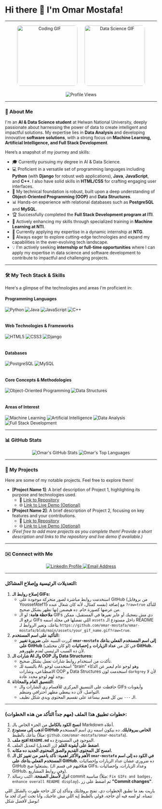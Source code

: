 # Hi there 👋 I'm Omar Mostafa!

---

<div align="center">
  <img src="https://github.com/YoussefAtef15/YoussefAtef15/blob/main/assets/coding.gif?raw=true" alt="Coding GIF" width="200" style="border-radius: 10px; margin-right: 20px;">
  <img src="https://github.com/YoussefAtef15/YoussefAtef15/blob/main/assets/data_science.gif?raw=true" alt="Data Science GIF" width="200" style="border-radius: 10px;">
  <br><br>
  <img src="https://komarev.com/ghpvc/?username=omar-mostafa&color=brightgreen" alt="Profile Views">
</div>

---

### 🚀 About Me

I'm an **AI & Data Science student** at Helwan National University, deeply passionate about harnessing the power of data to create intelligent and impactful solutions. My expertise lies in **Data Analysis** and developing innovative **software solutions**, with a strong focus on **Machine Learning, Artificial Intelligence, and Full Stack Development**.

Here’s a snapshot of my journey and skills:

* 🎓 Currently pursuing my degree in AI & Data Science.
* 💻 Proficient in a versatile set of programming languages including **Python** (with **Django** for robust web applications), **Java**, **JavaScript**, and **C++**. I also have solid skills in **HTML/CSS** for crafting engaging user interfaces.
* 🧠 My technical foundation is robust, built upon a deep understanding of **Object-Oriented Programming (OOP)** and **Data Structures**.
* 📊 Hands-on experience with relational databases such as **PostgreSQL** and **MySQL**.
* 🏆 Successfully completed the **Full Stack Development program at ITI**.
* 🤖 Actively enhancing my skills through specialized training in **Machine Learning at NTI**.
* 💼 Currently applying my expertise in a dynamic internship at **NTG**.
* 🔎 Always eager to explore cutting-edge technologies and expand my capabilities in the ever-evolving tech landscape.
* 💡 I'm actively seeking **internship or full-time opportunities** where I can apply my expertise in data science and software development to contribute to impactful and challenging projects.

---

### 🛠️ My Tech Stack & Skills

Here's a glimpse of the technologies and areas I'm proficient in:

<p align="center">
  <h4>Programming Languages</h4>
  <img src="https://img.shields.io/badge/Python-3776AB?style=for-the-badge&logo=python&logoColor=white" alt="Python">
  <img src="https://img.shields.io/badge/Java-007396?style=for-the-badge&logo=java&logoColor=white" alt="Java">
  <img src="https://img.shields.io/badge/JavaScript-F7DF1E?style=for-the-badge&logo=javascript&logoColor=black" alt="JavaScript">
  <img src="https://img.shields.io/badge/C%2B%2B-00599C?style=for-the-badge&logo=c%2B%2B&logoColor=white" alt="C++">
  <br><br>
  <h4>Web Technologies & Frameworks</h4>
  <img src="https://img.shields.io/badge/HTML5-E34F26?style=for-the-badge&logo=html5&logoColor=white" alt="HTML5">
  <img src="https://img.shields.io/badge/CSS3-1572B6?style=for-the-badge&logo=css3&logoColor=white" alt="CSS3">
  <img src="https://img.shields.io/badge/Django-092E20?style=for-the-badge&logo=django&logoColor=white" alt="Django">
  <br><br>
  <h4>Databases</h4>
  <img src="https://img.shields.io/badge/PostgreSQL-316192?style=for-the-badge&logo=postgresql&logoColor=white" alt="PostgreSQL">
  <img src="https://img.shields.io/badge/MySQL-4479A1?style=for-the-badge&logo=mysql&logoColor=white" alt="MySQL">
  <br><br>
  <h4>Core Concepts & Methodologies</h4>
  <img src="https://img.shields.io/badge/OOP-darkgrey?style=for-the-badge&logo=null&logoColor=white" alt="Object-Oriented Programming">
  <img src="https://img.shields.io/badge/Data%20Structures-darkgrey?style=for-the-badge&logo=null&logoColor=white" alt="Data Structures">
  <br><br>
  <h4>Areas of Interest</h4>
  <img src="https://img.shields.io/badge/Machine%20Learning-FF9900?style=for-the-badge&logo=tensorflow&logoColor=white" alt="Machine Learning">
  <img src="https://img.shields.io/badge/AI-563D7C?style=for-the-badge&logo=brain&logoColor=white" alt="Artificial Intelligence">
  <img src="https://img.shields.io/badge/Data%20Analysis-4CAF50?style=for-the-badge&logo=pandas&logoColor=white" alt="Data Analysis">
  <img src="https://img.shields.io/badge/Full%20Stack%20Development-2196F3?style=for-the-badge&logo=react&logoColor=white" alt="Full Stack Development">
</p>

---

### 📊 GitHub Stats

<div align="center">
  <img src="https://github-readme-stats.vercel.app/api?username=omar-mostafa&show_icons=true&theme=radical&hide_border=true&count_private=true" alt="Omar's GitHub Stats">
  <img src="https://github-readme-stats.vercel.app/api/top-langs/?username=omar-mostafa&layout=compact&theme=radical&hide_border=true" alt="Omar's Top Languages">
</div>

---

### 🚀 My Projects

Here are some of my notable projects. Feel free to explore them!

* **[Project Name 1]**: A brief description of Project 1, highlighting its purpose and technologies used.
    * 🔗 [Link to Repository](https://github.com/omar-mostafa/Project1)
    * 🌐 [Link to Live Demo (Optional)](https://yourprojectlivedemo.com)
* **[Project Name 2]**: A brief description of Project 2, focusing on key features and your contributions.
    * 🔗 [Link to Repository](https://github.com/omar-mostafa/Project2)
    * 🌐 [Link to Live Demo (Optional)](https://yourprojectlivedemo.com)
* *(Feel free to add more projects as you complete them! Provide a short description and links to the repository and live demo if available.)*

---

### ✉️ Connect with Me

<div align="center">
  <a href="https://www.linkedin.com/in/omar-mostafa-abdsttar-b2b72134b" target="_blank">
    <img src="https://img.shields.io/badge/LinkedIn-0A66C2?style=for-the-badge&logo=linkedin&logoColor=white" alt="LinkedIn Profile">
  </a>
  <a href="mailto:omarmostafaabdsttar@gmail.com" target="_blank">
    <img src="https://img.shields.io/badge/Email-D14836?style=for-the-badge&logo=gmail&logoColor=white" alt="Email Address">
  </a>
</div>

---

### التعديلات الرئيسية وإصلاح المشاكل:

1.  **إصلاح روابط الـ GIFs:**
    * استخدمت روابط مباشرة لصور متحركة موجودة على GitHub (من بروفايل YoussefAtef15 نفسه كمثال، لأنه كان شغال عنده) مع إضافة `?raw=true` للتأكد من عرضها كصورة خام. ده هيضمن إنها تظهر بشكل صحيح.
    * **ملاحظة هامة:** لو الـ GIFs دي مش بتعجبك أو عايز تغيرها في المستقبل، ممكن ترفع الـ GIFs اللي تفضلها في مجلد اسمه `assets` داخل مستودع الـ README بتاعك، وتغير الروابط لـ `https://github.com/omar-mostafa/omar-mostafa/blob/main/assets/your_gif_name.gif?raw=true`.
2.  **التأكيد على اسم المستخدم:**
    * كررت التنبيه على **ضرورة تغيير `omar-mostafa` إلى اسم المستخدم الفعلي بتاعك على GitHub** (لو كان مختلف) في كل من **عداد الزيارات** و **إحصائيات GitHub**، لأن ده السبب الرئيسي لعدم ظهورهم.
3.  **شارات الـ AI والـ OOP والـ Data Structures:**
    * تأكدت من استخدام روابط شارات تعمل بشكل صحيح.
    * بالنسبة للـ AI، استخدمت لوجو "brain" وهو لوجو عام ليعبر عن الذكاء الاصطناعي، وشارات OOP و Data Structures استخدمت لون `darkgrey` لأن لا يوجد لهم لوجو محدد عادة.
4.  **التنسيق العام والمحاذاة:**
    * حافظت على التنسيق المركزي للأقسام زي الشارات والـ GIFs وأيقونات التواصل، لأن ده بيعطي مظهر احترافي ومنظم.
    * الـ `---` بين كل قسم بيساعد على تقسيم المحتوى ويدي شكل نظيف.

---

### خطوات تطبيق هذا الملف (مهم جداً التأكد من هذه الخطوات):

1.  **انسخ الكود بالكامل** من الجزء الخاص بالـ Markdown أعلاه.
2.  **اذهب إلى مستودع GitHub الخاص ببروفايلك**. ده بيكون اسمه زي اسم المستخدم بتاعك بالظبط (مثلاً: `github.com/omar-mostafa/omar-mostafa`).
3.  **افتح ملف `README.md`** الموجود في المستودع ده.
4.  **اضغط على أيقونة القلم** (زر التعديل) لتعديل الملف.
5.  **امسح كل المحتوى القديم والصق المحتوى الجديد ده مكانه.**
6.  **الأهم والأكثر أهمية:** **تأكد ياعمر من تغيير كل الـ `omar-mostafa` في الكود ده إلى اسم المستخدم الفعلي بتاعك على GitHub.** ده ضروري عشان عداد الزيارات وإحصائيات GitHub يشتغلوا صح. (هتلاقيهم في قسم الـ GIFs، وعداد الزيارات، وإحصائيات GitHub، وفي روابط المشاريع).
7.  **انزل لأسفل الصفحة**، اكتب رسالة commit مناسبة (مثلاً: `Fix GIFs and badges, enhance overall README display`)، ثم اضغط على زر **"Commit changes"**.

ياريت بعد ما تطبق الخطوات دي، تفتح بروفايلك وتتأكد إن كل حاجة ظهرت بالشكل اللي تتمناه. لو لسه فيه أي حاجة، قولي بالظبط إيه اللي مش عاجبك، وأنا تحت أمرك لحد ما نوصل لأفضل شكل!
